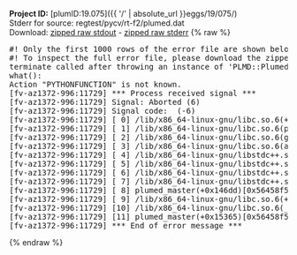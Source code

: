 **Project ID:** [plumID:19.075]({{ '/' | absolute_url }}eggs/19/075/)  
Stderr for source:  regtest/pycv/rt-f2/plumed.dat   
Download: [zipped raw stdout](plumed.dat.plumed_master.stdout.txt.zip) - [zipped raw stderr](plumed.dat.plumed_master.stderr.txt.zip) 
{% raw %}
<pre>
#! Only the first 1000 rows of the error file are shown below
#! To inspect the full error file, please download the zipped raw stderr file above
terminate called after throwing an instance of 'PLMD::Plumed::Exception'
what():
Action "PYTHONFUNCTION" is not known.
[fv-az1372-996:11729] *** Process received signal ***
[fv-az1372-996:11729] Signal: Aborted (6)
[fv-az1372-996:11729] Signal code:  (-6)
[fv-az1372-996:11729] [ 0] /lib/x86_64-linux-gnu/libc.so.6(+0x45330)[0x7f8441a45330]
[fv-az1372-996:11729] [ 1] /lib/x86_64-linux-gnu/libc.so.6(pthread_kill+0x11c)[0x7f8441a9eb2c]
[fv-az1372-996:11729] [ 2] /lib/x86_64-linux-gnu/libc.so.6(gsignal+0x1e)[0x7f8441a4527e]
[fv-az1372-996:11729] [ 3] /lib/x86_64-linux-gnu/libc.so.6(abort+0xdf)[0x7f8441a288ff]
[fv-az1372-996:11729] [ 4] /lib/x86_64-linux-gnu/libstdc++.so.6(+0xa5ff5)[0x7f8441ea5ff5]
[fv-az1372-996:11729] [ 5] /lib/x86_64-linux-gnu/libstdc++.so.6(+0xbb0da)[0x7f8441ebb0da]
[fv-az1372-996:11729] [ 6] /lib/x86_64-linux-gnu/libstdc++.so.6(_ZSt10unexpectedv+0x0)[0x7f8441ea5a55]
[fv-az1372-996:11729] [ 7] /lib/x86_64-linux-gnu/libstdc++.so.6(+0xa5a6f)[0x7f8441ea5a6f]
[fv-az1372-996:11729] [ 8] plumed_master(+0x146dd)[0x56458f5136dd]
[fv-az1372-996:11729] [ 9] /lib/x86_64-linux-gnu/libc.so.6(+0x2a1ca)[0x7f8441a2a1ca]
[fv-az1372-996:11729] [10] /lib/x86_64-linux-gnu/libc.so.6(__libc_start_main+0x8b)[0x7f8441a2a28b]
[fv-az1372-996:11729] [11] plumed_master(+0x15365)[0x56458f514365]
[fv-az1372-996:11729] *** End of error message ***
</pre>
{% endraw %}
